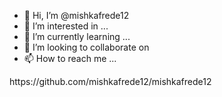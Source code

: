 - 👋 Hi, I’m @mishkafrede12
- 👀 I’m interested in ...
- 🌱 I’m currently learning ...
- 💞️ I’m looking to collaborate on
- 📫 How to reach me ...

<!---
mishkafrede12/mishkafrede12 is a ✨ special ✨ repository because its `README.md` (this file) appears on your GitHub profile.
You can click the Preview link to take a look at your changes.
--->https://github.com/mishkafrede12/mishkafrede12
